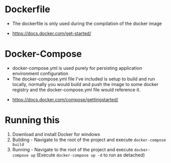 # Dockerfile
- The dockerfile is only used during the compilation of the docker image
* https://docs.docker.com/get-started/

# Docker-Compose
- docker-compose.yml is used purely for persisting application environment configuration
- The docker-compose.yml file I've included is setup to build and run locally, 
normally you would build and push the image to some docker registry and the docker-compose.yml file would reference it.
* https://docs.docker.com/compose/gettingstarted/

# Running this
1. Download and install Docker for windows 
2. Building - Navigate to the root of the project and execute `docker-compose build`
3. Running - Navigate to the root of the project and execute `docker-compose up` (Execute `docker-compose up -d` to run as detached)
